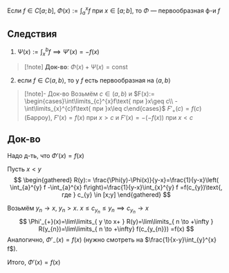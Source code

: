 Если $f \in C[a;b],\ \Phi(x):= \int_{a}^{x} f$ при $x \in [a;b]$, то $\Phi$ — первообразная ф-и $f$
## Следствия
1. $\Psi(x):= \int_{x}^{b} f \implies \Psi'(x)=-f(x)$
>[!note] **Док-во**: $\Phi(x)+\Psi(x)=\mathrm{const}$
2. если $f \in C\langle a,b \rangle,$ то у $f$ есть первообразная на $\langle a,b \rangle$
>[!note]- Док-во
> Возьмём $c \in(a,b)$ и $F(x):= \begin{cases}\int\limits_{c}^{x}f\text{ при }x\geq c\\ -\int\limits_{x}^{c}f\text{ при }x\leq c\end{cases}$
> $F'_{+}(c)=f(c)$ (Барроу), $F'(x)=f(x)$ при $x>c$ и $F'(x)=-(-f(x))$ при $x<c$
## Док-во

Надо д-ть, что $\Phi'(x)=f(x)$

Пусть $x<y$
$$
\begin{gathered}
R(y):= \frac{\Phi(y)-\Phi(x)}{y-x}=\frac{1}{y-x}\left( \int_{a}^{y} f -\int_{a}^{x} f\right)=\frac{1}{y-x}\int_{x}^{y} f =f(c_{y})\text{, где } c_{y} \in [x;y]
\end{gathered}
$$

Возьмём $y_{n}\to x,\ y_{n}>x$. $x\leq c_{y_{n}}\leq y_{n}\implies c_{y_{n}}\to x$
$$
\Phi'_{+}(x)=\lim\limits_{ y \to x+ } R(y)=\lim\limits_{ n \to +\infty } R(y_{n})=\lim\limits_{ n \to +\infty} f(c_{y_{n}}) =f(x)
$$
Аналогично, $\Phi'_{-}(x)=f(x)$ (нужно смотреть на $\frac{1}{x-y}\int_{y}^{x} f$). 

Итого, $\Phi'(x)=f(x)$